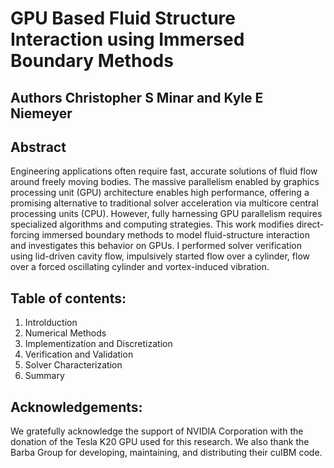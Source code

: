 # GPU Based Fluid Structure Interaction using Immersed Boundary Methods

## Authors Christopher S Minar and Kyle E Niemeyer

## Abstract
Engineering applications often require fast, accurate solutions of fluid flow around freely moving bodies. 
The massive parallelism enabled by graphics processing unit (GPU) architecture enables high performance, offering a promising alternative to traditional solver acceleration via multicore central processing units (CPU). 
However, fully harnessing GPU parallelism requires specialized algorithms and computing strategies. 
This work modifies direct-forcing immersed boundary methods to model fluid-structure interaction and investigates this behavior on GPUs. 
I performed solver verification using lid-driven cavity flow, impulsively started flow over a cylinder, flow over a forced oscillating cylinder and vortex-induced vibration.
  
## Table of contents:  
1. Introlduction  
2. Numerical Methods  
3. Implementization and Discretization
4. Verification and Validation  
5. Solver Characterization  
6. Summary  

## Acknowledgements:  
We gratefully acknowledge the support of NVIDIA Corporation with the donation of the Tesla K20 GPU used for this research.
We also thank the Barba Group for developing, maintaining, and distributing their cuIBM code.
